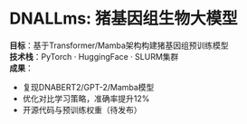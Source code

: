 # DNALLms: 猪基因组生物大模型  
**目标**：基于Transformer/Mamba架构构建猪基因组预训练模型  
**技术栈**：PyTorch · HuggingFace · SLURM集群  
**成果**：  
- 复现DNABERT2/GPT-2/Mamba模型  
- 优化对比学习策略，准确率提升12%  
- 开源代码与预训练权重（待发布）  
